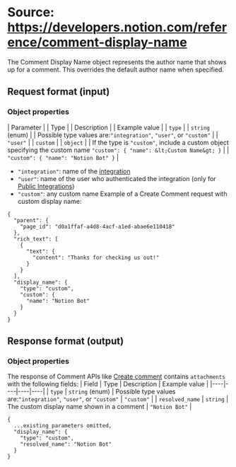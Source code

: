 # Source: https://developers.notion.com/reference/comment-display-name

The Comment Display Name object represents the author name that shows up for a comment. This overrides the default author name when specified.
## Request format (input)
### Object properties
 | Parameter |
 | Type |
 | Description |
 | Example value |
 | `type` |
 | `string`
(enum) |
 | Possible type values are:`"integration"`, `"user"`, or `"custom"` |
 | `"user"` |
 | `custom` |
 | `object` |
 | If the type is `"custom"`, include a custom object specifying the custom name
`"custom": { "name": &lt;Custom Name&gt; }` |
 | `"custom": { "name": "Notion Bot" }` |
- `"integration"`: name of the [integration](/docs/getting-started)
- `"user"`: name of the user who authenticated the integration (only for [Public Integrations](/docs/getting-started#internal-vs-public-integrations))
- `"custom"`: any custom name
Example of a Create Comment request with custom display name:
```
{
  "parent": {
    "page_id": "d0a1ffaf-a4d8-4acf-a1ed-abae6e110418"
  },
  "rich_text": [
    {
      "text": {
        "content": "Thanks for checking us out!"
      }
    }
  ],
  "display_name": {
    "type": "custom",
    "custom": {
      "name": "Notion Bot"
    }
  }
}
```
## Response format (output)
### Object properties
The response of Comment APIs like [Create comment](/reference/create-a-comment) contains `attachments` with the following fields:
| Field | Type | Description | Example value |
|----|----|----|----|
| `type` | `string` (enum) | Possible type values are:`"integration"`, `"user"`, or `"custom"` | `"custom"` |
| `resolved_name` | `string` | The custom display name shown in a comment | `"Notion Bot"` |
```
{
  ...existing parameters omitted,
  "display_name": {
    "type": "custom",
    "resolved_name": "Notion Bot"
  }
}
```